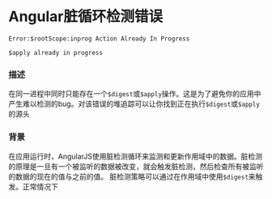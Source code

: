 # Angular脏循环检测错误
`Error:$rootScope:inprog Action Already In Progress`

`$apply already in progress`
### 描述
在同一进程中同时只能存在一个`$digest`或`$apply`操作。这是为了避免你的应用中产生难以检测的bug。对该错误的堆追踪可以让你找到正在执行`$digest`或`$apply`的源头
### 背景
在应用运行时，AngularJS使用脏检测循环来监测和更新作用域中的数据。脏检测的原理是一旦有一个被监听的数据被改变，就会触发脏检测，然后检查所有被监听的数据的现在的值与之前的值。
脏检测策略可以通过在作用域中使用`$digest`来触发。正常情况下